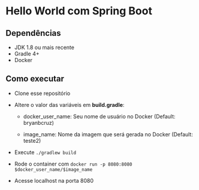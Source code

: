 # Hello World com Spring Boot

## Dependências

* JDK 1.8 ou mais recente
* Gradle 4+
* Docker

## Como executar

* Clone esse repositório

* Altere o valor das variáveis em __build.gradle__:

	* docker\_user\_name: Seu nome de usuário no Docker (Default: bryanbcruz) 

	* image\_name: Nome da imagem que será gerada no Docker (Default: teste2)

* Execute `./gradlew build`

* Rode o container com `docker run -p 8080:8080 $docker_user_name/$image_name`

* Acesse localhost na porta 8080
